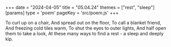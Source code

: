 +++
date = "2024-04-05"
title = "05.04.24"
themes = ["rest", "sleep"]
[params]
  type = 'poem'
  pageKey = 'src/poem.js'
+++

To curl up on a chair,
And spread out on the floor,
To call a blanket friend,
And freezing cold tiles warm,
To shut the eyes to outer lights,
And half open them to take a look,
At these many ways to find a rest - a sleep and deeply kip.
